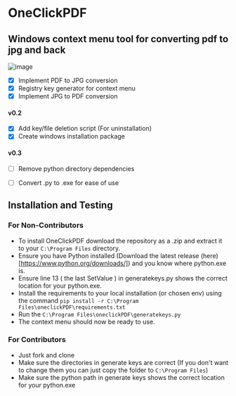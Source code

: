 # OneClickPDF
## Windows context menu tool for converting pdf to jpg and back

![image](https://img.shields.io/badge/Version-0.2-yellow)

- [x] Implement PDF to JPG conversion
- [x] Registry key generator for context menu
- [x] Implement JPG to PDF conversion
#### v0.2 
- [x] Add key/file deletion script (For uninstallation)
- [x] Create windows installation package
#### v0.3
- [ ] Remove python directory dependencies
- [ ] Convert .py to .exe for ease of use


## Installation and Testing

### For Non-Contributors

- To install OneClickPDF download the repository as a .zip and extract it to your `C:\Program Files` directory.
- Ensure you have Python installed (Download the latest release (here)[https://www.python.org/downloads/]) and you know where python.exe is.
- Ensure line 13 ( the last SetValue ) in generatekeys.py shows the correct location for your python.exe.  
- Install the requirements to your local installation (or chosen env) using the command `pip install -r C:\Program Files\oneclickPDF\requirements.txt`
- Run the `C:\Program Files\oneclickPDF\generatekeys.py`
- The context menu should now be ready to use.
  

### For Contributors

- Just fork and clone
- Make sure the directories in generate keys are correct (If you don't want to change them you can just copy the folder to `C:\Program Files`)
- Make sure the python path in generate keys shows the correct location for your python.exe
